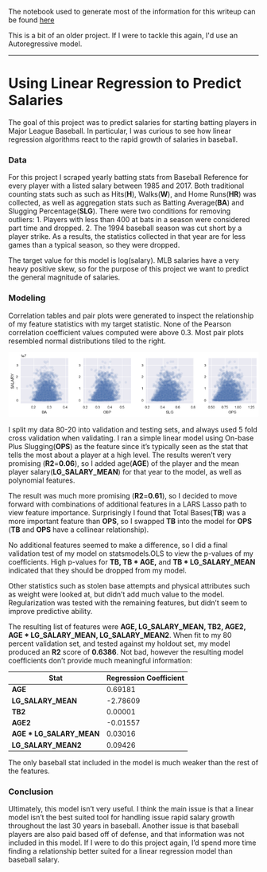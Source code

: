 The notebook used to generate most of the information for this writeup can be found [here](https://github.com/aaronmunoz/linear_regression_baseball/blob/master/Starting_Offense_Salaries/Batter%20Regression%20Analysis.ipynb)

This is a bit of an older project. If I were to tackle this again, I'd use an Autoregressive model.
____
# Using Linear Regression to Predict Salaries

The goal of this project was to predict salaries for starting batting players in Major League Baseball. In particular, I was curious to see how linear regression algorithms react to the rapid growth of salaries in baseball.

### Data ###
For this project I scraped yearly batting stats from Baseball Reference for every player with a
listed salary between 1985 and 2017. Both traditional counting stats such as such as Hits(**H**), Walks(**W**), and Home Runs(**HR**) was collected, as well as aggregation stats such as Batting Average(**BA**) and Slugging Percentage(**SLG**).
There were two conditions for removing outliers:
    1. Players with less than 400 at bats in a season were considered part time and dropped.
    2. The 1994 baseball season was cut short by a player strike. As a results, the statistics collected in that year are for less games than a typical season, so they were dropped.
    
The target value for this model is log(salary). MLB salaries have a very heavy positive skew, so for the purpose of this project we want to predict the general magnitude of salaries.

### Modeling ###
Correlation tables and pair plots were generated to inspect the relationship of my feature statistics with my target statistic. None of the Pearson correlation coefficient values computed were above 0.3. Most pair plots resembled normal distributions tiled to the right.

![](https://github.com/aaronmunoz/linear_regression_baseball/blob/master/random_br_files/correlations.png?raw=true)

I split my data 80-20 into validation and testing sets, and always used 5 fold cross validation when validating. I ran a simple linear model using On-base Plus Slugging(**OPS**) as the feature since it’s typically seen as the stat that tells the most about a player at a high level. The results weren’t very promising (**R2**=**0.06**), so I added age(**AGE**) of the player and the mean player salary(**LG_SALARY_MEAN**) for that year to the model, as well as polynomial features.

The result was much more promising (**R2**=**0.61**), so I decided to move forward with combinations of additional features in a LARS Lasso path to view feature importance. Surprisingly I found that Total Bases(**TB**) was a more important feature than **OPS**, so I swapped **TB** into the model for **OPS** (**TB** and **OPS** have a collinear relationship).

No additional features seemed to make a difference, so I did a final validation test of my model on statsmodels.OLS to view the p-values of my coefficients. High p-values for **TB, TB * AGE,** and **TB * LG_SALARY_MEAN** indicated that they should be dropped from my model.

Other statistics such as stolen base attempts and physical attributes such as weight were looked at, but didn’t add much value to the model. Regularization was tested with the remaining features, but didn’t seem to improve predictive ability.

The resulting list of features were **AGE, LG_SALARY_MEAN, TB2, AGE2, AGE * LG_SALARY_MEAN, LG_SALARY_MEAN2**. When fit to my 80 percent validation set, and tested against my holdout set, my model produced an **R2** score of **0.6386**. Not bad, however the resulting model coefficients don’t provide much meaningful information:

Stat | Regression Coefficient 
--- | --- 
**AGE** | 0.69181
**LG_SALARY_MEAN** | -2.78609
**TB2** | 0.00001
**AGE2** | -0.01557
**AGE \* LG_SALARY_MEAN** | 0.03016
**LG_SALARY_MEAN2** | 0.09426

The only baseball stat included in the model is much weaker than the rest of the features.

### Conclusion ###
Ultimately, this model isn’t very useful. I think the main issue is that a linear model isn’t the best suited tool for handling issue rapid salary growth throughout the last 30 years in baseball. Another issue is that baseball players are also paid based off of defense, and that information was not included in this model. If I were to do this project again, I’d spend more time finding a relationship better suited for a linear regression model than baseball salary.